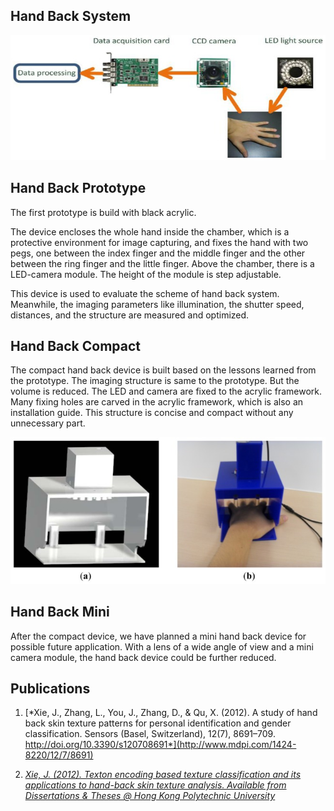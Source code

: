 ## Hand Back System ##

![](/images/system-in-paper.jpg)

## Hand Back Prototype ##

The first prototype is build with black acrylic.

The device encloses the whole hand inside the chamber, which is a protective environment for image capturing, and fixes the hand with two pegs, one between the index finger and the middle finger and the other between the ring finger and the little finger. Above the chamber, there is a LED-camera module. The height of the module is step adjustable.

This device is used to evaluate the scheme of hand back system. Meanwhile, the imaging parameters like illumination, the shutter speed, distances, and the structure are measured and optimized.

## Hand Back Compact ##

The compact hand back device is built based on the lessons learned from the prototype. The imaging structure is same to the prototype. But the volume is reduced. The LED and camera are fixed to the acrylic framework. Many fixing holes are carved in the acrylic framework, which is also an installation guide. This structure is concise and compact without any unnecessary part.

![](/images/device-in-paper.jpg)

## Hand Back Mini ##

After the compact device, we have planned a mini hand back device for possible future application. With a lens of a wide angle of view and a mini camera module, the hand back device could be further reduced.

## Publications ##

1. [*Xie, J., Zhang, L., You, J., Zhang, D., & Qu, X. (2012). A study of hand back skin texture patterns for personal identification and gender classification. Sensors (Basel, Switzerland), 12(7), 8691–709. http://doi.org/10.3390/s120708691*](http://www.mdpi.com/1424-8220/12/7/8691)

2. [*Xie, J. (2012). Texton encoding based texture classification and its applications to hand-back skin texture analysis. Available from Dissertations & Theses @ Hong Kong Polytechnic University*](http://repository.lib.polyu.edu.hk/jspui/handle/10397/5697)
